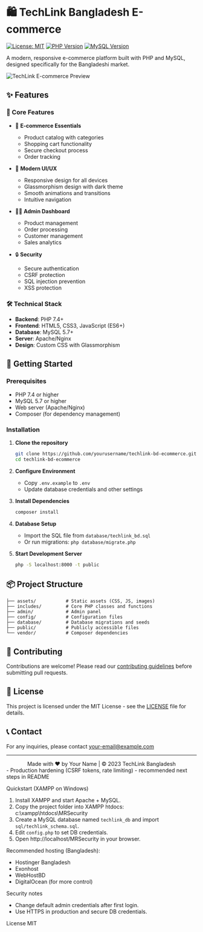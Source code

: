 # 🛍️ TechLink Bangladesh E-commerce

[![License: MIT](https://img.shields.io/badge/License-MIT-yellow.svg)](https://opensource.org/licenses/MIT)
[![PHP Version](https://img.shields.io/badge/PHP-7.4%2B-8892BF.svg)](https://php.net/)
[![MySQL Version](https://img.shields.io/badge/MySQL-5.7%2B-4479A1.svg)](https://www.mysql.com/)

A modern, responsive e-commerce platform built with PHP and MySQL, designed specifically for the Bangladeshi market.

![TechLink E-commerce Preview](https://via.placeholder.com/1200x600/1a1a1a/ffffff?text=TechLink+Bangladesh+E-commerce)

## ✨ Features

### 🚀 Core Features
- 🛒 **E-commerce Essentials**
  - Product catalog with categories
  - Shopping cart functionality
  - Secure checkout process
  - Order tracking

- 🎨 **Modern UI/UX**
  - Responsive design for all devices
  - Glassmorphism design with dark theme
  - Smooth animations and transitions
  - Intuitive navigation

- 👨‍💼 **Admin Dashboard**
  - Product management
  - Order processing
  - Customer management
  - Sales analytics

- 🔒 **Security**
  - Secure authentication
  - CSRF protection
  - SQL injection prevention
  - XSS protection

### 🛠 Technical Stack
- **Backend**: PHP 7.4+
- **Frontend**: HTML5, CSS3, JavaScript (ES6+)
- **Database**: MySQL 5.7+
- **Server**: Apache/Nginx
- **Design**: Custom CSS with Glassmorphism

## 🚀 Getting Started

### Prerequisites
- PHP 7.4 or higher
- MySQL 5.7 or higher
- Web server (Apache/Nginx)
- Composer (for dependency management)

### Installation

1. **Clone the repository**
   ```bash
   git clone https://github.com/yourusername/techlink-bd-ecommerce.git
   cd techlink-bd-ecommerce
   ```

2. **Configure Environment**
   - Copy `.env.example` to `.env`
   - Update database credentials and other settings

3. **Install Dependencies**
   ```bash
   composer install
   ```

4. **Database Setup**
   - Import the SQL file from `database/techlink_bd.sql`
   - Or run migrations: `php database/migrate.php`

5. **Start Development Server**
   ```bash
   php -S localhost:8000 -t public
   ```

## 📦 Project Structure

```
├── assets/           # Static assets (CSS, JS, images)
├── includes/         # Core PHP classes and functions
├── admin/            # Admin panel
├── config/           # Configuration files
├── database/         # Database migrations and seeds
├── public/           # Publicly accessible files
└── vendor/           # Composer dependencies
```

## 🤝 Contributing

Contributions are welcome! Please read our [contributing guidelines](CONTRIBUTING.md) before submitting pull requests.

## 📄 License

This project is licensed under the MIT License - see the [LICENSE](LICENSE) file for details.

## 📞 Contact

For any inquiries, please contact [your-email@example.com](mailto:your-email@example.com)

---

<div align="center">
  Made with ❤️ by Your Name | © 2023 TechLink Bangladesh
</div>
- Production hardening (CSRF tokens, rate limiting) - recommended next steps in README

Quickstart (XAMPP on Windows)
1. Install XAMPP and start Apache + MySQL.
2. Copy the project folder into XAMPP htdocs: c:\xampp\htdocs\MRSecurity
3. Create a MySQL database named `techlink_db` and import `sql/techlink_schema.sql`.
4. Edit `config.php` to set DB credentials.
5. Open http://localhost/MRSecurity in your browser.

Recommended hosting (Bangladesh):
- Hostinger Bangladesh
- Exonhost
- WebHostBD
- DigitalOcean (for more control)

Security notes
- Change default admin credentials after first login.
- Use HTTPS in production and secure DB credentials.

License
MIT
